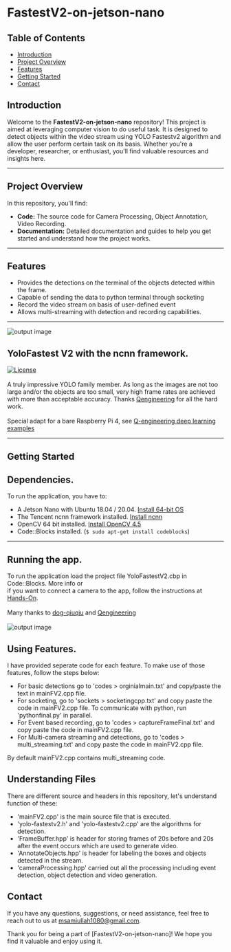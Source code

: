 # FastestV2-on-jetson-nano


## Table of Contents

- [Introduction](#introduction)
- [Project Overview](#project-overview)
- [Features](#features)
- [Getting Started](#getting-started)
- [Contact](#contact)


## Introduction

Welcome to the **FastestV2-on-jetson-nano** repository! This project is aimed at leveraging computer vision to do useful task. It is designed to detect objects within the video stream using YOLO Fastestv2 algorithm and allow the user perform certain task on its basis. Whether you're a developer, researcher, or enthusiast, you'll find valuable resources and insights here.

------------

## Project Overview

In this repository, you'll find:

- **Code:** The source code for Camera Processing, Object Annotation, Video Recording.
- **Documentation:** Detailed documentation and guides to help you get started and understand how the project works.

------------

## Features

- Provides the detections on the terminal of the objects detected within the frame.
- Capable of sending the data to python terminal through socketing
- Record the video stream on basis of user-defined event
- Allows multi-streaming with detection and recording capabilities.

------------

![output image]( https://qengineering.eu/images/test_parkFV2.jpg )

## YoloFastest V2 with the ncnn framework. <br/>
[![License](https://img.shields.io/badge/License-BSD%203--Clause-blue.svg)](https://opensource.org/licenses/BSD-3-Clause)<br/><br/>
A truly impressive YOLO family member. As long as the images are not too large and/or the objects are too small, very high frame rates are achieved with more than acceptable accuracy. Thanks [Qengineering](https://github.com/Qengineering/YoloFastestV2-ncnn-Raspberry-Pi-4) for all the hard work.<br/><br/>
Special adapt for a bare Raspberry Pi 4, see [Q-engineering deep learning examples](https://qengineering.eu/deep-learning-examples-on-raspberry-32-64-os.html)

------------



## Getting Started

## Dependencies.
To run the application, you have to:
- A Jetson Nano with Ubuntu 18.04 / 20.04. [Install 64-bit OS](https://qengineering.eu/install-raspberry-64-os.html) <br/>
- The Tencent ncnn framework installed. [Install ncnn](https://qengineering.eu/install-ncnn-on-raspberry-pi-4.html) <br/>
- OpenCV 64 bit installed. [Install OpenCV 4.5](https://qengineering.eu/install-opencv-4.5-on-raspberry-64-os.html) <br/>
- Code::Blocks installed. (```$ sudo apt-get install codeblocks```)

------------

## Running the app.
To run the application load the project file YoloFastestV2.cbp in Code::Blocks. More info or<br/> 
if you want to connect a camera to the app, follow the instructions at [Hands-On](https://qengineering.eu/deep-learning-examples-on-raspberry-32-64-os.html#HandsOn).<br/><br/>
Many thanks to [dog-qiuqiu](https://github.com/dog-qiuqiu/Yolo-FastestV2) and [Qengineering](https://github.com/Qengineering/YoloFastestV2-ncnn-Raspberry-Pi-4) <br/><br/>
![output image]( https://qengineering.eu/images/Test_YoloF.jpg )<br/>


## Using Features.
I have provided seperate code for each feature. To make use of those features, follow the steps below:
  - For basic detections go to 'codes > orginialmain.txt' and copy/paste the text in mainFV2.cpp file. <br/>
  - For socketing, go to 'sockets > socketingcpp.txt' and copy paste the code in mainFV2.cpp file. To communicate with python, run 'pythonfinal.py' in parallel. <br/>
  - For Event based recording, go to 'codes > captureFrameFinal.txt' and copy paste the code in mainFV2.cpp file.<br/>
  - For Multi-camera streaming and detections, go to 'codes > multi_streaming.txt' and copy paste the code in mainFV2.cpp file.<br/>

By default mainFV2.cpp contains multi_streaming code.

## Understanding Files
There are different source and headers in this repository, let's understand function of these:
  - 'mainFV2.cpp' is the main source file that is executed.
  - 'yolo-fastestv2.h' and 'yolo-fastestv2.cpp' are the algorithms for detection.
  - 'FrameBuffer.hpp' is header for storing frames of 20s before and 20s after the event occurs which are used to generate video.
  - 'AnnotateObjects.hpp' is header for labeling the boxes and objects detected in the stream.
  - 'cameraProcessing.hpp' carried out all the processing including event detection, object detection and video generation.


## Contact

If you have any questions, suggestions, or need assistance, feel free to reach out to us at msamiullah1080@gmail.com.

Thank you for being a part of [FastestV2-on-jetson-nano]! We hope you find it valuable and enjoy using it.

